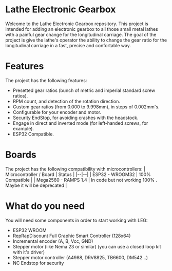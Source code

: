 # Lathe Electronic Gearbox

Welcome to the Lathe Electronic Gearbox repository. This project is intended for adding an electronic gearbox to all those small metal lathes with a painful gear change for the longitudinal carriage. The goal of the project is give the lathe's operator the ability to change the gear ratio for the longitudinal carriage in a fast, precise and confortable way. 

# Features

The project has the following features:

 - Presetted gear ratios (bunch of metric and imperial standard screw ratios).
 - RPM count, and detection of the rotation direction.
 - Custom gear ratios (from 0.000 to 9.998mm), in steps of 0.002mm's.
 - Configurable for your encoder and motor.
 - Security EndStop, for avoiding crashes with the headstock.
 - Engage in direct and inverted mode (for left-handed screws, for example).
 - ESP32 Compatible.

# Boards

The project has the following compatibility with microcontrollers:
| Microcontroller / Board | Status |
|--|--|
| ESP32 - WROOM32 | 100% Compatible |
| Mega2560 - RAMPS 1.4 | In code but not working 100% . Maybe it will be deprecated |

# What do you need
You will need some components in order to start working with LEG:

- ESP32 WROOM
- RepRapDiscount Full Graphic Smart Controller (128x64)
- Incremental encoder (A, B, Vcc, GND)
- Stepper motor (like Nema 23 or similar) (you can use a closed loop kit with it's driver)
- Stepper motor controller (A4988, DRV8825, TB6600, DM542...) 
- NC Endstop for security